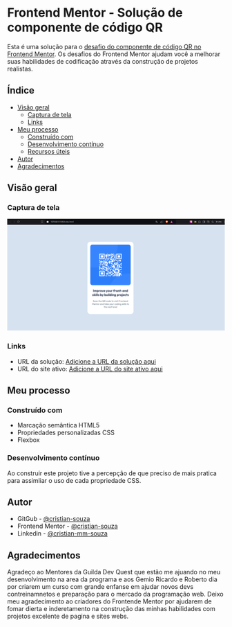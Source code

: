 # Frontend Mentor - Solução de componente de código QR

Esta é uma solução para o [desafio do componente de código QR no Frontend Mentor](https://www.frontendmentor.io/challenges/qr-code-component-iux_sIO_H). Os desafios do Frontend Mentor ajudam você a melhorar suas habilidades de codificação através da construção de projetos realistas.

## Índice

- [Visão geral](#visão-geral)
  - [Captura de tela](#captura-de-tela)
  - [Links](#links)
- [Meu processo](#meu-processo)
  - [Construído com](#construído-com)
  - [Desenvolvimento contínuo](#desenvolvimento-contínuo)
  - [Recursos úteis](#recursos-úteis)
- [Autor](#autor)
- [Agradecimentos](#agradecimentos)

## Visão geral

### Captura de tela

![](./src/images/screenshot.png)

### Links

- URL da solução: [Adicione a URL da solução aqui](https://your-solution-url.com)
- URL do site ativo: [Adicione a URL do site ativo aqui](https://your-live-site-url.com)

## Meu processo

### Construído com

- Marcação semântica HTML5
- Propriedades personalizadas CSS
- Flexbox

### Desenvolvimento contínuo

Ao construir este projeto tive a percepção de que preciso de mais pratica para assimliar o uso de cada propriedade CSS.


## Autor
- GitGub - [@cristian-souza](https://github.com/cristian-souza)
- Frontend Mentor - [@cristian-souza](https://www.frontendmentor.io/profile/cristian-souza)
- Linkedin - [@cristian-mm-souza](www.linkedin.com/in/cristian-mm-souza)


## Agradecimentos

Agradeço ao Mentores da Guilda Dev Quest que estão me ajuando no meu desenvolvimento na area da programa e aos Gemio Ricardo e Roberto dia por criarem um curso com grande enfanse em ajudar novos devs contreinamnetos e preparação para o mercado da programação web.
Deixo meu agradecimento ao criadores do Frontende Mentor por ajudarem de fomar dierta e inderetamento na construção das minhas habilidades com projetos excelente de pagina e sites webs.
